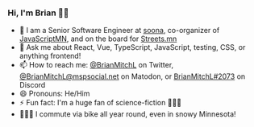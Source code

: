 ### Hi, I'm Brian 👋🏻

- 👔 I am a Senior Software Engineer at [soona](https://soona.co), co-organizer of [JavaScriptMN](https://javascriptmn.com), and on the board for [Streets.mn](https://streets.mn)
- 💬 Ask me about React, Vue, TypeScript, JavaScript, testing, CSS, or anything frontend!
- 📫 How to reach me: [@BrianMitchL](https://twitter.com/BrianMitchL) on Twitter, [@BrianMitchL@mspsocial.net](https://mspsocial.net/@BrianMitchL) on Matodon, or [BrianMitchL#2073](https://discordapp.com/users/220619101351968770) on Discord
- 😄 Pronouns: He/Him
- ⚡ Fun fact: I'm a huge fan of science-fiction 🖖🏻🚀
- 🚴🏻‍♂️ I commute via bike all year round, even in snowy Minnesota!
